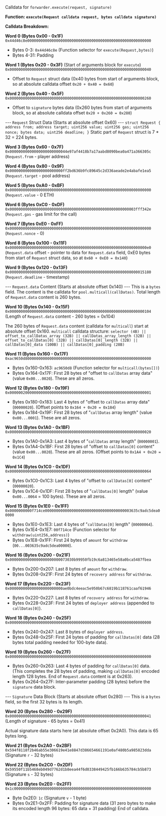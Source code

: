 Calldata for `forwarder.execute(request, signature)`

**Function: `execute(Request calldata request, bytes calldata signature)`**

**Calldata Breakdown:**

**Word 0 (Bytes 0x00 - 0x1F)**
`0x44d46c8e00000000000000000000000000000000000000000000000000000000`
  - Bytes 0-3: `0x44d46c8e` (Function selector for `execute(Request,bytes)`)
  - Bytes 4-31: Padding

**Word 1 (Bytes 0x20 - 0x3F)** (Start of arguments block for `execute`)
`0x0000000000000000000000000000000000000000000000000000000000000040`
  - Offset to `Request` struct data (0x40 bytes from start of arguments block, so at absolute calldata offset `0x20 + 0x40 = 0x60`)

**Word 2 (Bytes 0x40 - 0x5F)**
`0x0000000000000000000000000000000000000000000000000000000000000260`
  - Offset to `signature` bytes data (0x260 bytes from start of arguments block, so at absolute calldata offset `0x20 + 0x260 = 0x280`)

--- `Request` Struct Data (Starts at absolute offset 0x60) ---
`struct Request { address from; address target; uint256 value; uint256 gas; uint256 nonce; bytes data; uint256 deadline; }`
Static part of `Request` struct is 7 * 32 = 224 bytes.

**Word 3 (Bytes 0x60 - 0x7F)**
`0x00000000000000000000000044e97af4418b7a17aabd8090bea0a471a366305c` (`Request.from` - player address)

**Word 4 (Bytes 0x80 - 0x9F)**
`0x000000000000000000000000ff2bd636b9fc89645c2d336aeade2e4abafe1ea5` (`Request.target` - pool address)

**Word 5 (Bytes 0xA0 - 0xBF)**
`0x0000000000000000000000000000000000000000000000000000000000000000` (`Request.value` - 0 ETH)

**Word 6 (Bytes 0xC0 - 0xDF)**
`0x000000000000000000000000000000000000000000000000000000003fff342e` (`Request.gas` - gas limit for the call)

**Word 7 (Bytes 0xE0 - 0xFF)**
`0x0000000000000000000000000000000000000000000000000000000000000000` (`Request.nonce` - 0)

**Word 8 (Bytes 0x100 - 0x11F)**
`0x00000000000000000000000000000000000000000000000000000000000000e0` (`Request.data` offset - pointer to data for `Request.data` field, 0xE0 bytes from start of `Request` struct data, so at `0x60 + 0xE0 = 0x140`)

**Word 9 (Bytes 0x120 - 0x13F)**
`0x0000000000000000000000000000000000000000000000000000000000015180` (`Request.deadline` - timestamp)

--- `Request.data` Content (Starts at absolute offset 0x140) ---
This is a `bytes` field. The content is the calldata for `pool.multicall(callDatas)`.
Total length of `Request.data` content is 260 bytes.

**Word 10 (Bytes 0x140 - 0x15F)**
`0x0000000000000000000000000000000000000000000000000000000000000104` (Length of `Request.data` content - 260 bytes = 0x104)

The 260 bytes of `Request.data` content (calldata for `multicall`) start at absolute offset 0x160.
`multicall` calldata structure: `selector (4B) || offset_to_callDatas_array (32B) || callDatas_array_length (32B) || offset_to_callDatas[0] (32B) || callDatas[0]_length (32B) || callDatas[0]_data (100B) || callDatas[0]_padding (28B)`

**Word 11 (Bytes 0x160 - 0x17F)**
`0xac9650d800000000000000000000000000000000000000000000000000000000`
  - Bytes 0x160-0x163: `ac9650d8` (Function selector for `multicall(bytes[])`)
  - Bytes 0x164-0x17F: First 28 bytes of "offset to `callDatas` array data" (value `0x00...0020`). These are all zeros.

**Word 12 (Bytes 0x180 - 0x19F)**
`0x0000002000000000000000000000000000000000000000000000000000000001`
  - Bytes 0x180-0x183: Last 4 bytes of "offset to `callDatas` array data" (`00000020`). (Offset points to `0x164 + 0x20 = 0x184`)
  - Bytes 0x184-0x19F: First 28 bytes of "`callDatas` array length" (value `0x00...0001`). These are all zeros.

**Word 13 (Bytes 0x1A0 - 0x1BF)**
`0x0000000000000000000000000000000000000000000000000000000000000020`
  - Bytes 0x1A0-0x1A3: Last 4 bytes of "`callDatas` array length" (`00000001`).
  - Bytes 0x1A4-0x1BF: First 28 bytes of "offset to `callDatas[0]` content" (value `0x00...0020`). These are all zeros. (Offset points to `0x1A4 + 0x20 = 0x1C4`)

**Word 14 (Bytes 0x1C0 - 0x1DF)**
`0x0000000000000000000000000000000000000000000000000000000000000064`
  - Bytes 0x1C0-0x1C3: Last 4 bytes of "offset to `callDatas[0]` content" (`00000020`).
  - Bytes 0x1C4-0x1DF: First 28 bytes of "`callDatas[0]` length" (value `0x00...0064` = 100 bytes). These are all zeros.

**Word 15 (Bytes 0x1E0 - 0x1FF)**
`0x0000000000f714ce000000000000000000000000000000000000003635c9adc5dea00000`
  - Bytes 0x1E0-0x1E3: Last 4 bytes of "`callDatas[0]` length" (`00000064`).
  - Bytes 0x1E4-0x1E7: `00f714ce` (Function selector for `withdraw(uint256,address)`)
  - Bytes 0x1E8-0x1FF: First 24 bytes of `amount` for `withdraw` (`00...003635c9adc5dea00000`).

**Word 16 (Bytes 0x200 - 0x21F)**
`0x00000000000000000000000073030b99950fb19c6a813465e58a0bca5487fbea`
  - Bytes 0x200-0x207: Last 8 bytes of `amount` for `withdraw`.
  - Bytes 0x208-0x21F: First 24 bytes of `recovery address` for `withdraw`.

**Word 17 (Bytes 0x220 - 0x23F)**
`0x000000000000000000000000ae0bdc4eeac5e950b67c6819b118761caaf61946`
  - Bytes 0x220-0x227: Last 8 bytes of `recovery address` for `withdraw`.
  - Bytes 0x228-0x23F: First 24 bytes of `deployer address` (appended to `callDatas[0]`).

**Word 18 (Bytes 0x240 - 0x25F)**
`0x0000000000000000000000000000000000000000000000000000000000000000`
  - Bytes 0x240-0x247: Last 8 bytes of `deployer address`.
  - Bytes 0x248-0x25F: First 24 bytes of padding for `callDatas[0]` data (28 bytes total padding needed for 100-byte data).

**Word 19 (Bytes 0x260 - 0x27F)**
`0x0000000000000000000000000000000000000000000000000000000000000000`
  - Bytes 0x260-0x263: Last 4 bytes of padding for `callDatas[0]` data. (This completes the 28 bytes of padding, making `callDatas[0]` encoded length 128 bytes. End of `Request.data` content is at 0x263).
  - Bytes 0x264-0x27F: Inter-parameter padding (28 bytes) before the `signature` data block.

--- `Signature` Data Block (Starts at absolute offset 0x280) ---
This is a `bytes` field, so the first 32 bytes is its length.

**Word 20 (Bytes 0x280 - 0x29F)**
`0x0000000000000000000000000000000000000000000000000000000000000041` (Length of signature - 65 bytes = 0x41)

Actual signature data starts here (at absolute offset 0x2A0). This data is 65 bytes long.

**Word 21 (Bytes 0x2A0 - 0x2BF)**
`0x594f8118f2b46ab55e306619e41e8847d386654661191e0af480b5a985823dda` (Signature `r` - 32 bytes)

**Word 22 (Bytes 0x2C0 - 0x2DF)**
`0x59550f11b5468eb049d7762d1b8eea44f6d0338449425fb166b635784cb5b873` (Signature `s` - 32 bytes)

**Word 23 (Bytes 0x2E0 - 0x2FF)**
`0x1c00000000000000000000000000000000000000000000000000000000000000`
  - Byte 0x2E0: `1c` (Signature `v` - 1 byte)
  - Bytes 0x2E1-0x2FF: Padding for signature data (31 zero bytes to make its encoded length 96 bytes: 65 data + 31 padding)
End of calldata.